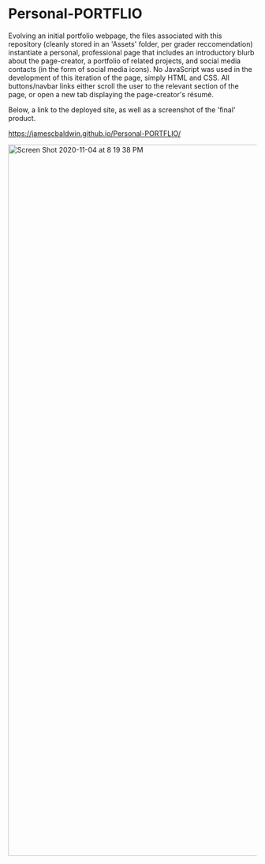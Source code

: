 # Personal-PORTFLIO

Evolving an initial portfolio webpage, the files associated with this repository (cleanly stored in an 'Assets' folder, per grader reccomendation) instantiate a personal, professional page that includes an introductory blurb about the page-creator, a portfolio of related projects, and social media contacts (in the form of social media icons). No JavaScript was used in the development of this iteration of the page, simply HTML and CSS. All buttons/navbar links either scroll the user to the relevant section of the page, or open a new tab displaying the page-creator's résumé. 

Below, a link to the deployed site, as well as a screenshot of the 'final' product.

https://jamescbaldwin.github.io/Personal-PORTFLIO/

<img width="1440" alt="Screen Shot 2020-11-04 at 8 19 38 PM" src="https://user-images.githubusercontent.com/70229636/98195336-7ee6bd00-1eef-11eb-88a4-67968da0f735.png">